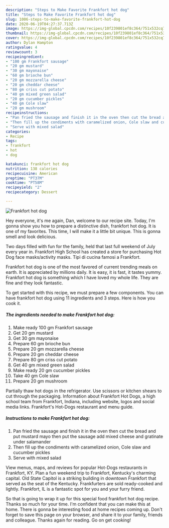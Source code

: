 ```yaml
---
description: "Steps to Make Favorite Frankfort hot dog"
title: "Steps to Make Favorite Frankfort hot dog"
slug: 1006-steps-to-make-favorite-frankfort-hot-dog
date: 2020-06-19T04:27:37.713Z
image: https://img-global.cpcdn.com/recipes/10f239801ef8c364/751x532cq70/frankfort-hot-dog-recipe-main-photo.jpg
thumbnail: https://img-global.cpcdn.com/recipes/10f239801ef8c364/751x532cq70/frankfort-hot-dog-recipe-main-photo.jpg
cover: https://img-global.cpcdn.com/recipes/10f239801ef8c364/751x532cq70/frankfort-hot-dog-recipe-main-photo.jpg
author: Dylan Hampton
ratingvalue: 4
reviewcount: 3
recipeingredient:
- "100 gm Frankfort sausage"
- "20 gm mustard"
- "30 gm mayonaise"
- "60 gm brioche bun"
- "20 gm mozzarella cheese"
- "20 gm cheddar cheese"
- "80 gm criss cut potato"
- "40 gm mixed green salad"
- "20 gm cucumber pickles"
- "40 gm Cole slaw"
- "20 gm mushroom"
recipeinstructions:
- "Pan fried the sausage and finish it in the oven then cut the bread and put mustard mayo then put the sausage add mixed cheese and gratinate under salamander"
- "Then fill up the condiments with caramelized onion, Cole slaw and cucumber pickles"
- "Serve with mixed salad"
categories:
- Recipe
tags:
- frankfort
- hot
- dog

katakunci: frankfort hot dog 
nutrition: 138 calories
recipecuisine: American
preptime: "PT37M"
cooktime: "PT58M"
recipeyield: "2"
recipecategory: Dessert

---
```



![Frankfort hot dog](https://img-global.cpcdn.com/recipes/10f239801ef8c364/751x532cq70/frankfort-hot-dog-recipe-main-photo.jpg)

Hey everyone, it's me again, Dan, welcome to our recipe site. Today, I'm gonna show you how to prepare a distinctive dish, frankfort hot dog. It is one of my favorites. This time, I will make it a little bit unique. This is gonna smell and look delicious.

Two days filled with fun for the family, held that last full weekend of July every year in. Frankfort High School has created a store for purchasing Hot Dog face masks/activity masks. Tipi di cucina famosi a Frankfort.

Frankfort hot dog is one of the most favored of current trending meals on earth. It is appreciated by millions daily. It is easy, it is fast, it tastes yummy. Frankfort hot dog is something which I have loved my whole life. They are fine and they look fantastic.


To get started with this recipe, we must prepare a few components. You can have frankfort hot dog using 11 ingredients and 3 steps. Here is how you cook it.

<!--inarticleads1-->

##### The ingredients needed to make Frankfort hot dog:

1. Make ready 100 gm Frankfort sausage
1. Get 20 gm mustard
1. Get 30 gm mayonaise
1. Prepare 60 gm brioche bun
1. Prepare 20 gm mozzarella cheese
1. Prepare 20 gm cheddar cheese
1. Prepare 80 gm criss cut potato
1. Get 40 gm mixed green salad
1. Make ready 20 gm cucumber pickles
1. Take 40 gm Cole slaw
1. Prepare 20 gm mushroom


Partially thaw hot dogs in the refrigerator. Use scissors or kitchen shears to cut through the packaging. Information about Frankfort Hot Dogs, a high school team from Frankfort, Indiana, including website, logos and social media links. Frankfort&#39;s Hot-Dogs restaurant and menu guide. 

<!--inarticleads2-->

##### Instructions to make Frankfort hot dog:

1. Pan fried the sausage and finish it in the oven then cut the bread and put mustard mayo then put the sausage add mixed cheese and gratinate under salamander
1. Then fill up the condiments with caramelized onion, Cole slaw and cucumber pickles
1. Serve with mixed salad


View menus, maps, and reviews for popular Hot-Dogs restaurants in Frankfort, KY. Plan a fun weekend trip to Frankfort, Kentucky&#39;s charming capital. Old State Capitol is a striking building in downtown Frankfort that served as the seat of the Kentucky. Frankfurters are sold ready-cooked and lightly. Frankfort, IL is a fantastic spot for you and your furry friend. 

So that is going to wrap it up for this special food frankfort hot dog recipe. Thanks so much for your time. I'm confident that you can make this at home. There is gonna be interesting food at home recipes coming up. Don't forget to save this page on your browser, and share it to your family, friends and colleague. Thanks again for reading. Go on get cooking!
